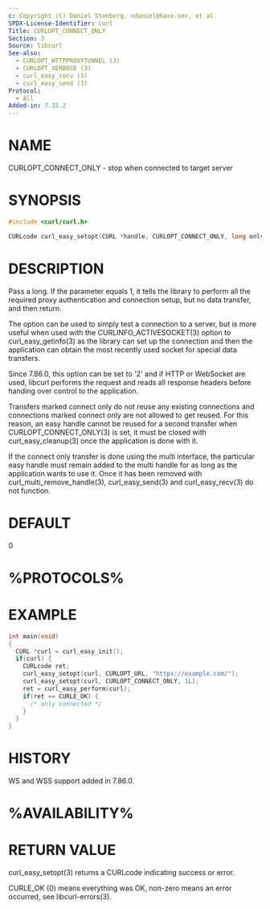 ```yaml
---
c: Copyright (C) Daniel Stenberg, <daniel@haxx.se>, et al.
SPDX-License-Identifier: curl
Title: CURLOPT_CONNECT_ONLY
Section: 3
Source: libcurl
See-also:
  - CURLOPT_HTTPPROXYTUNNEL (3)
  - CURLOPT_VERBOSE (3)
  - curl_easy_recv (3)
  - curl_easy_send (3)
Protocol:
  - All
Added-in: 7.15.2
---
```


# NAME

CURLOPT_CONNECT_ONLY - stop when connected to target server

# SYNOPSIS

~~~c
#include <curl/curl.h>

CURLcode curl_easy_setopt(CURL *handle, CURLOPT_CONNECT_ONLY, long only);
~~~

# DESCRIPTION

Pass a long. If the parameter equals 1, it tells the library to perform all
the required proxy authentication and connection setup, but no data transfer,
and then return.

The option can be used to simply test a connection to a server, but is more
useful when used with the CURLINFO_ACTIVESOCKET(3) option to
curl_easy_getinfo(3) as the library can set up the connection and then the
application can obtain the most recently used socket for special data
transfers.

Since 7.86.0, this option can be set to '2' and if HTTP or WebSocket are used,
libcurl performs the request and reads all response headers before handing
over control to the application.

Transfers marked connect only do not reuse any existing connections and
connections marked connect only are not allowed to get reused. For this
reason, an easy handle cannot be reused for a second transfer when
CURLOPT_CONNECT_ONLY(3) is set, it must be closed with curl_easy_cleanup(3)
once the application is done with it.

If the connect only transfer is done using the multi interface, the particular
easy handle must remain added to the multi handle for as long as the
application wants to use it. Once it has been removed with
curl_multi_remove_handle(3), curl_easy_send(3) and curl_easy_recv(3) do not
function.

# DEFAULT

0

# %PROTOCOLS%

# EXAMPLE

~~~c
int main(void)
{
  CURL *curl = curl_easy_init();
  if(curl) {
    CURLcode ret;
    curl_easy_setopt(curl, CURLOPT_URL, "https://example.com/");
    curl_easy_setopt(curl, CURLOPT_CONNECT_ONLY, 1L);
    ret = curl_easy_perform(curl);
    if(ret == CURLE_OK) {
      /* only connected */
    }
  }
}
~~~

# HISTORY

WS and WSS support added in 7.86.0.

# %AVAILABILITY%

# RETURN VALUE

curl_easy_setopt(3) returns a CURLcode indicating success or error.

CURLE_OK (0) means everything was OK, non-zero means an error occurred, see
libcurl-errors(3).
